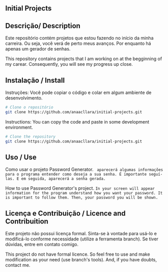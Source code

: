 ## Initial Projects 

## Descrição/ Description
Este repositório contém projetos que estou fazendo no início da minha carreira. Ou seja, você verá de perto meus avanços. 
Por enquanto há apenas um gerador de senhas. 

This repository contains projects that I am working on at the begginning of my carear. Consequently, you will see my progress up close.

## Instalação / Install
Instruções: Você pode copiar o código e colar em algum ambiente de desenvolvimento.
```bash
# Clone o repositório
git clone https://github.com/anaacllara/initial-projects.git
```
Instructions: You can copy the code and paste in some development environment. 
```bash
# Clone the repository
git clone https://github.com/anaacllara/initial-projects.git
```
## Uso / Use 
Como usar o projeto Password Generator.
``` aparecerá algumas informações para o programa entender como deseja a sua senha. É importante seguí-las. E em seguida, aparecerá a senha gerada.```

How to use Password Generator's project.
``` In your screen will appear information for the program understand how you want your password. It is important to follow them. Then, your password you will be shown. ```
## Licença e Contribuição / Licence and Contribuition
Este projeto não possui licença formal. Sinta-se à vontade para usá-lo e modificá-lo conforme necessidade (utilize a ferramenta branch). Se tiver dúvidas, entre em contato comigo.

This project do not have formal licence. So feel free to use and make modification as your need (use branch's tools). And, if you have doubts, contact me.

